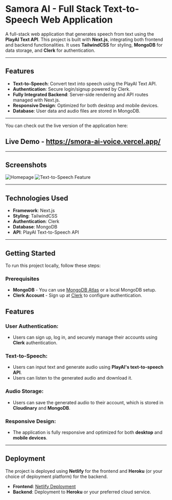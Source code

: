 # Samora AI - Full Stack Text-to-Speech Web Application

A full-stack web application that generates speech from text using the **PlayAI Text API**. This project is built with **Next.js**, integrating both frontend and backend functionalities. It uses **TailwindCSS** for styling, **MongoDB** for data storage, and **Clerk** for authentication.

---

## Features
- **Text-to-Speech**: Convert text into speech using the PlayAI Text API.
- **Authentication**: Secure login/signup powered by Clerk.
- **Fully Integrated Backend**: Server-side rendering and API routes managed with Next.js.
- **Responsive Design**: Optimized for both desktop and mobile devices.
- **Database**: User data and audio files are stored in MongoDB.

---
You can check out the live version of the application here:

## Live Demo - https://smora-ai-voice.vercel.app/


---

## Screenshots

![Homepage](https://github.com/user-attachments/assets/1628bf18-6b43-4492-9e49-02b1f70e4555)
![Text-to-Speech Feature](https://github.com/user-attachments/assets/b49541f9-c62c-4650-9eb1-531a95b7ef58)

---

## Technologies Used

- **Framework**: Next.js
- **Styling**: TailwindCSS
- **Authentication**: Clerk
- **Database**: MongoDB
- **API**: PlayAI Text-to-Speech API

---

## Getting Started

To run this project locally, follow these steps:

### Prerequisites

- **MongoDB** - You can use [MongoDB Atlas](https://www.mongodb.com/cloud/atlas) or a local MongoDB setup.
- **Clerk Account** - Sign up at [Clerk](https://clerk.dev/) to configure authentication.

## Features

### User Authentication:
- Users can sign up, log in, and securely manage their accounts using **Clerk** authentication.

### Text-to-Speech:
- Users can input text and generate audio using **PlayAI's text-to-speech API**.
- Users can listen to the generated audio and download it.

### Audio Storage:
- Users can save the generated audio to their account, which is stored in **Cloudinary** and **MongoDB**.

### Responsive Design:
- The application is fully responsive and optimized for both **desktop** and **mobile devices**.

---

## Deployment

The project is deployed using **Netlify** for the frontend and **Heroku** (or your choice of deployment platform) for the backend.

- **Frontend**: [Netlify Deployment](https://elegant-semifreddo-f9bf5c.netlify.app/)
- **Backend**: Deployment to **Heroku** or your preferred cloud service.
